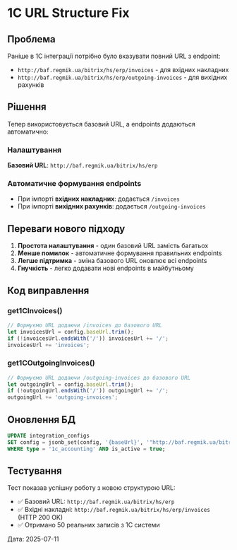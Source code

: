 # 1C URL Structure Fix

## Проблема
Раніше в 1С інтеграції потрібно було вказувати повний URL з endpoint:
- `http://baf.regmik.ua/bitrix/hs/erp/invoices` - для вхідних накладних
- `http://baf.regmik.ua/bitrix/hs/erp/outgoing-invoices` - для вихідних рахунків

## Рішення
Тепер використовується базовий URL, а endpoints додаються автоматично:

### Налаштування
**Базовий URL**: `http://baf.regmik.ua/bitrix/hs/erp`

### Автоматичне формування endpoints
- При імпорті **вхідних накладних**: додається `/invoices`
- При імпорті **вихідних рахунків**: додається `/outgoing-invoices`

## Переваги нового підходу
1. **Простота налаштування** - один базовий URL замість багатьох
2. **Менше помилок** - автоматичне формування правильних endpoints
3. **Легше підтримка** - зміна базового URL оновлює всі endpoints
4. **Гнучкість** - легко додавати нові endpoints в майбутньому

## Код виправлення

### get1CInvoices()
```javascript
// Формуємо URL додаючи /invoices до базового URL
let invoicesUrl = config.baseUrl.trim();
if (!invoicesUrl.endsWith('/')) invoicesUrl += '/';
invoicesUrl += 'invoices';
```

### get1COutgoingInvoices()
```javascript
// Формуємо URL додаючи /outgoing-invoices до базового URL
let outgoingUrl = config.baseUrl.trim();
if (!outgoingUrl.endsWith('/')) outgoingUrl += '/';
outgoingUrl += 'outgoing-invoices';
```

## Оновлення БД
```sql
UPDATE integration_configs 
SET config = jsonb_set(config, '{baseUrl}', '"http://baf.regmik.ua/bitrix/hs/erp"')
WHERE type = '1c_accounting' AND is_active = true;
```

## Тестування
Тест показав успішну роботу з новою структурою URL:
- ✅ Базовий URL: `http://baf.regmik.ua/bitrix/hs/erp`
- ✅ Вхідні накладні: `http://baf.regmik.ua/bitrix/hs/erp/invoices` (HTTP 200 OK)
- ✅ Отримано 50 реальних записів з 1С системи

Дата: 2025-07-11